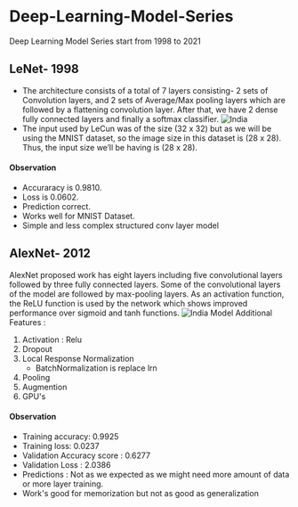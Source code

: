 # Deep-Learning-Model-Series
Deep Learning Model Series start from 1998 to 2021
## LeNet- 1998
- The architecture consists of a total of 7 layers consisting- 2 sets of Convolution layers, and 2 sets of Average/Max pooling layers which are followed by a flattening convolution layer. After that, we have 2 dense fully connected layers and finally a softmax classifier.
![India](https://www.researchgate.net/profile/Yann_Lecun/publication/2985446/figure/fig1/AS:670029280448520@1536758837291/Architecture-of-LeNet-5-a-Convolutional-Neural-Network-here-for-digits-recognition.png "Lenet")
- The input used by LeCun was of the size (32 x 32) but as we will be using the MNIST dataset, so the image size in this dataset is (28 x 28). Thus, the input size we’ll be having is (28 x 28).
#### Observation
* Accuraracy is 0.9810.
* Loss is 0.0602.
* Prediction correct.
* Works well for MNIST Dataset.
* Simple and less complex structured conv layer model

## AlexNet- 2012
AlexNet proposed work has eight layers including five convolutional layers followed by three fully connected layers. Some of the convolutional layers of the model are followed by max-pooling layers. As an activation function, the ReLU function is used by the network which shows improved performance over sigmoid and tanh functions.
![India](https://miro.medium.com/max/3072/1*qyc21qM0oxWEuRaj-XJKcw.png "AlexNet")
Model Additional Features :
  1. Activation : Relu
  2. Dropout
  3. Local Response Normalization 
      - BatchNormalization is replace lrn
  4. Pooling
  5. Augmention
  6. GPU's 
#### Observation
* Training accuracy: 0.9925
* Training loss: 0.0237
* Validation Accuracy score : 0.6277
* Validation Loss : 2.0386
* Predictions : Not as we expected as we might need more amount of data or more layer training.
* Work's good for memorization but not as good as generalization
